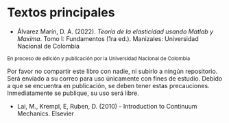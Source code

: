 # Textos principales

* Álvarez Marín, D. A. (2022). *Teoría de la elasticidad usando Matlab y Maxima*. Tomo I: Fundamentos (1ra ed.). Manizales: Universidad Nacional de Colombia

<sub>En proceso de edición y publicación por la Universidad Nacional de Colombia</sub>

Por favor no compartir este libro con nadie, ni subirlo a ningún repositorio. Será enviado a su correo para uso únicamente con fines de estudio. Debido a que se encuentra en publicación, se deben tener estas precauciones. Inmediatamente se publique, su uso será libre.

* Lai, M., Krempl, E, Ruben, D. (2010) - Introduction to Continuum Mechanics. Elsevier

